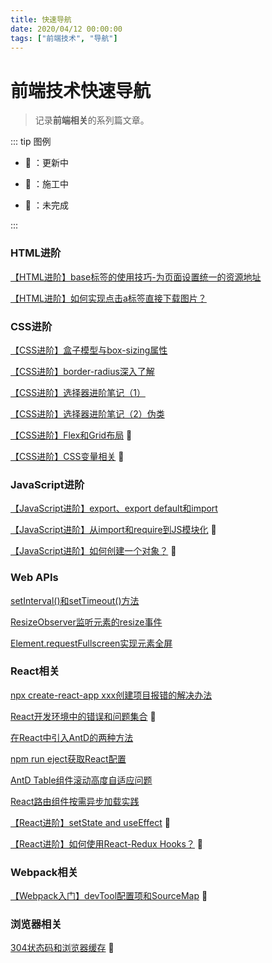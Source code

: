 ```yaml
---
title: 快速导航
date: 2020/04/12 00:00:00
tags: ["前端技术", "导航"]
---
```


# 前端技术快速导航

<ClientOnly>
  <display-bar :displayData="$frontmatter"></display-bar>
</ClientOnly>

> 记录**前端相关**的系列篇文章。

::: tip 图例

* 📝 ：更新中

* 🚧 ：施工中

* 📌 ：未完成

:::

### HTML进阶

<a href="/blog/frontend/css&html/html-base-tag.html" target="_blank">【HTML进阶】base标签的使用技巧-为页面设置统一的资源地址</a>

<a href="/blog/frontend/css&html/a-tag-download-image.html" target="_blank">【HTML进阶】如何实现点击a标签直接下载图片？</a>

### CSS进阶

<a href="/blog/frontend/css&html/box-model-and-box-sizing.html" target="_blank">【CSS进阶】盒子模型与box-sizing属性</a>

<a href="/blog/frontend/css&html/css-border-radius.html" target="_blank">【CSS进阶】border-radius深入了解</a>

<a href="/blog/frontend/css&html/css-selector-1.html" target="_blank">【CSS进阶】选择器进阶笔记（1）</a>

<a href="/blog/frontend/css&html/css-selector-2.html" target="_blank">【CSS进阶】选择器进阶笔记（2）伪类</a>

<a href="/blog/frontend/css&html/flex-and-grid.html" target="_blank">【CSS进阶】Flex和Grid布局</a> 🚧

<a href="/blog/frontend/css&html/css-variable.html" target="_blank">【CSS进阶】CSS变量相关</a> 🚧

### JavaScript进阶

<a href="/blog/frontend/javascript/export-and-export-default.html" target="_blank">【JavaScript进阶】export、export default和import</a>

<a href="/blog/frontend/javascript/import-and-require.html" target="_blank">【JavaScript进阶】从import和require到JS模块化</a> 🚧

<a href="/blog/frontend/javascript/create-new-object.html" target="_blank">【JavaScript进阶】如何创建一个对象？</a> 🚧

### Web APIs

<a href="/blog/frontend/web-apis/setinterval-and-settimeout.html" target="_blank">setInterval()和setTimeout()方法</a>

<a href="/blog/frontend/web-apis/element-resize-observer.html" target="_blank">ResizeObserver监听元素的resize事件</a>

<a href="/blog/frontend/web-apis/element-request-full-screen.html" target="_blank">Element.requestFullscreen实现元素全屏</a>

### React相关

<a href="/blog/frontend/react/react-install-error.html" target="_blank">npx create-react-app xxx创建项目报错的解决办法</a>

<a href="/blog/frontend/react/react-errors-summary.html" target="_blank">React开发环境中的错误和问题集合</a> 📝

<a href="/blog/frontend/react/use-modularized-antd-in-react.html" target="_blank">在React中引入AntD的两种方法</a>

<a href="/blog/frontend/react/npm-run-eject.html" target="_blank">npm run eject获取React配置</a>

<a href="/blog/frontend/react/antd-table-scroll-y.html" target="_blank">AntD Table组件滚动高度自适应问题</a>

<a href="/blog/frontend/react/react-async-router-practice.html" target="_blank">React路由组件按需异步加载实践</a>

<a href="/blog/frontend/react/setstate-and-useeffect.html" target="_blank">【React进阶】setState and useEffect</a> 🚧

<a href="/blog/frontend/react/use-react-redux-hooks.html" target="_blank">【React进阶】如何使用React-Redux Hooks？</a> 🚧

### Webpack相关

<a href="/blog/frontend/webpack/devtool-source-map.html" target="_blank">【Webpack入门】devTool配置项和SourceMap</a> 🚧

### 浏览器相关

<a href="/blog/frontend/browser/304-and-web-cache.html" target="_blank">304状态码和浏览器缓存</a> 🚧

